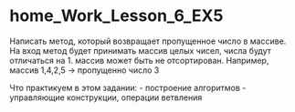 # home_Work_Lesson_6_EX5

Написать метод, который возвращает пропущенное число в массиве.
	На вход метод будет принимать массив целых чисел, числа будут отличаться на 1. массив может быть не отсортирован.
	Например, массив 1,4,2,5 -> пропущенно число 3

Что практикуем в этом задании:
		- построение алгоритмов
		- управляющие конструкции, операции ветвления
